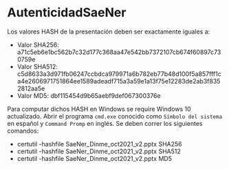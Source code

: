 # AutenticidadSaeNer

Los valores HASH de la presentación deben ser exactamente iguales a:

* Valor SHA256: a71c5eb6e1bc562b7c32d177c368aa47e542bb7372107cb674f60897c730759e
* Valor SHA512: c5d8633a3d971fb06247ccbdca979971a6b782eb77b48d100f5a857fff1ca4e2606971751864ee1589adeadf715a3a59e1a13f75e12283de2ab3f8352812aa5e 
* Valor MD5: dbf115454d9b65aebf9def067300376e 

Para computar dichos HASH en Windows se require Windows 10 actualizado. Abrir el programa `cmd.exe` conocido como `Símbolo del sistema` en español y `Command Promp` en inglés. Se deben correr los siguientes comandos:

- certutil -hashfile SaeNer_Dinme_oct2021_v2.pptx SHA256
- certutil -hashfile SaeNer_Dinme_oct2021_v2.pptx SHA512
- certutil -hashfile SaeNer_Dinme_oct2021_v2.pptx MD5
